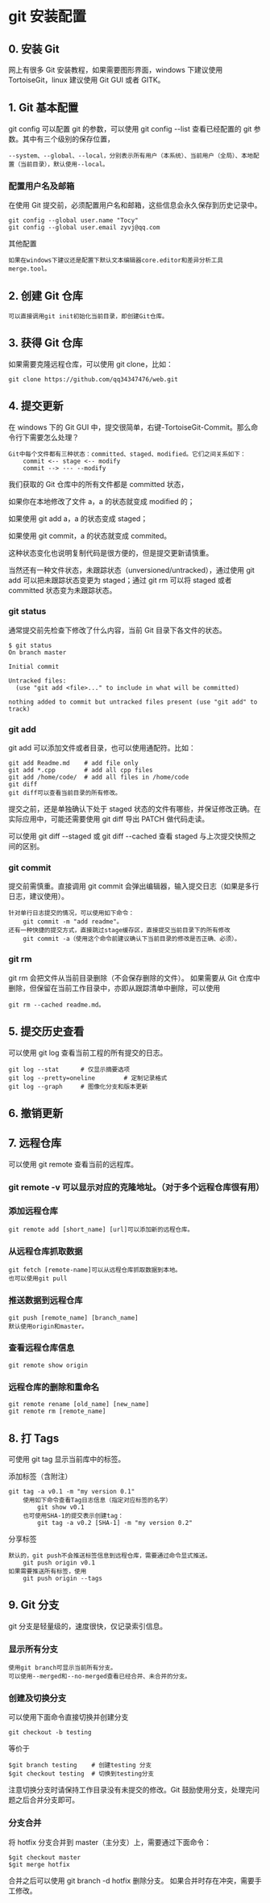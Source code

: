 # git 安装配置

## 0. 安装 Git

网上有很多 Git 安装教程，如果需要图形界面，windows 下建议使用 TortoiseGit，linux 建议使用 Git GUI 或者 GITK。

## 1. Git 基本配置

git config 可以配置 git 的参数，可以使用 git config --list 查看已经配置的 git 参数。其中有三个级别的保存位置，

    --system、--global、--local，分别表示所有用户（本系统）、当前用户（全局）、本地配置（当前目录），默认使用--local。

### 配置用户名及邮箱

在使用 Git 提交前，必须配置用户名和邮箱，这些信息会永久保存到历史记录中。

    git config --global user.name "Tocy"
    git config --global user.email zyvj@qq.com

其他配置

    如果在windows下建议还是配置下默认文本编辑器core.editor和差异分析工具merge.tool。

## 2. 创建 Git 仓库

    可以直接调用git init初始化当前目录，即创建Git仓库。

## 3. 获得 Git 仓库

如果需要克隆远程仓库，可以使用 git clone，比如：

    git clone https://github.com/qq34347476/web.git

## 4. 提交更新

在 windows 下的 Git GUI 中，提交很简单，右键-TortoiseGit-Commit。那么命令行下需要怎么处理？

    Git中每个文件都有三种状态：committed、staged、modified。它们之间关系如下：
        commit <-- stage <-- modify
        commit --> --- --modify

我们获取的 Git 仓库中的所有文件都是 committed 状态，

如果你在本地修改了文件 a，a 的状态就变成 modified 的；

如果使用 git add a，a 的状态变成 staged；

如果使用 git commit，a 的状态就变成 commited。

这种状态变化也说明复制代码是很方便的，但是提交更新请慎重。

当然还有一种文件状态，未跟踪状态（unversioned/untracked），通过使用 git add 可以把未跟踪状态变更为 staged；通过 git rm 可以将 staged 或者 committed 状态变为未跟踪状态。

### git status

通常提交前先检查下修改了什么内容，当前 Git 目录下各文件的状态。

    $ git status
    On branch master

    Initial commit

    Untracked files:
      (use "git add <file>..." to include in what will be committed)

    nothing added to commit but untracked files present (use "git add" to track)

### git add

git add 可以添加文件或者目录，也可以使用通配符。比如：

    git add Readme.md    # add file only
    git add *.cpp        # add all cpp files
    git add /home/code/  # add all files in /home/code
    git diff
    git diff可以查看当前目录的所有修改。

提交之前，还是单独确认下处于 staged 状态的文件有哪些，并保证修改正确。在实际应用中，可能还需要使用 git diff 导出 PATCH 做代码走读。

可以使用 git diff --staged 或 git diff --cached 查看 staged 与上次提交快照之间的区别。

### git commit

提交前需慎重。直接调用 git commit 会弹出编辑器，输入提交日志（如果是多行日志，建议使用）。

    针对单行日志提交的情况，可以使用如下命令：
        git commit -m "add readme"。
    还有一种快捷的提交方式，直接跳过stage缓存区，直接提交当前目录下的所有修改
        git commit -a（使用这个命令前建议确认下当前目录的修改是否正确、必须）。

### git rm

git rm 会把文件从当前目录删除（不会保存删除的文件）。
如果需要从 Git 仓库中删除，但保留在当前工作目录中，亦即从跟踪清单中删除，可以使用

    git rm --cached readme.md。

## 5. 提交历史查看

可以使用 git log 查看当前工程的所有提交的日志。

    git log --stat      # 仅显示摘要选项
    git log --pretty=oneline        # 定制记录格式
    git log --graph     # 图像化分支和版本更新

## 6. 撤销更新

## 7. 远程仓库

可以使用 git remote 查看当前的远程库。

### git remote -v 可以显示对应的克隆地址。（对于多个远程仓库很有用）

### 添加远程仓库

    git remote add [short_name] [url]可以添加新的远程仓库。

### 从远程仓库抓取数据

    git fetch [remote-name]可以从远程仓库抓取数据到本地。
    也可以使用git pull

### 推送数据到远程仓库

    git push [remote_name] [branch_name]
    默认使用origin和master。

### 查看远程仓库信息

    git remote show origin

### 远程仓库的删除和重命名

    git remote rename [old_name] [new_name]
    git remote rm [remote_name]

## 8. 打 Tags

可使用 git tag 显示当前库中的标签。

添加标签（含附注）

    git tag -a v0.1 -m "my version 0.1"
        使用如下命令查看Tag日志信息（指定对应标签的名字）
            git show v0.1
        也可使用SHA-1的提交表示创建tag：
            git tag -a v0.2 [SHA-1] -m "my version 0.2"

分享标签

    默认的，git push不会推送标签信息到远程仓库，需要通过命令显式推送。
        git push origin v0.1
    如果需要推送所有标签，使用
        git push origin --tags

## 9. Git 分支

git 分支是轻量级的，速度很快，仅记录索引信息。

### 显示所有分支

    使用git branch可显示当前所有分支。
    可以使用--merged和--no-merged查看已经合并、未合并的分支。

### 创建及切换分支

可以使用下面命令直接切换并创建分支

    git checkout -b testing

等价于

    $git branch testing    # 创建testing 分支
    $git checkout testing  # 切换到testing分支

注意切换分支时请保持工作目录没有未提交的修改。Git 鼓励使用分支，处理完问题之后合并分支即可。

### 分支合并

将 hotfix 分支合并到 master（主分支）上，需要通过下面命令：

    $git checkout master
    $git merge hotfix

合并之后可以使用 git branch -d hotfix 删除分支。
如果合并时存在冲突，需要手工修改。
